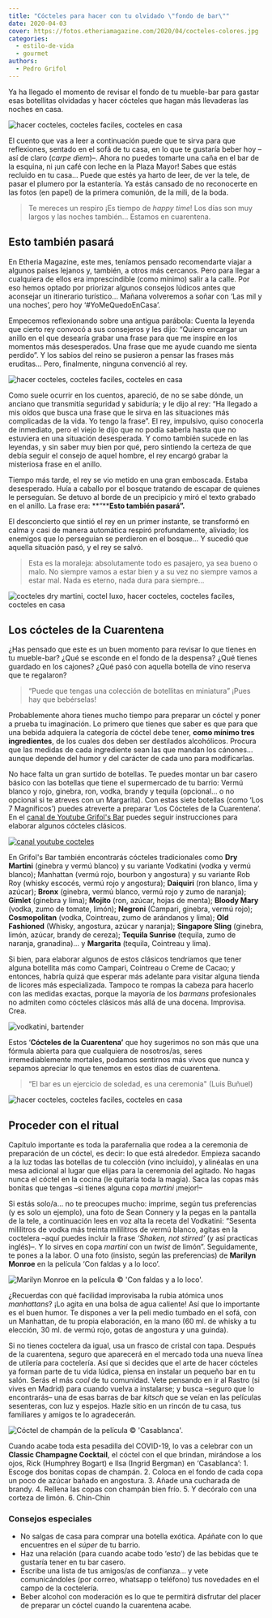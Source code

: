 ```yaml
---
title: "Cócteles para hacer con tu olvidado \"fondo de bar\""
date: 2020-04-03
cover: https://fotos.etheriamagazine.com/2020/04/cocteles-colores.jpg
categories: 
  - estilo-de-vida
  - gourmet
authors: 
  - Pedro Grifol
---
```


Ya ha llegado el momento de revisar el fondo de tu mueble-bar para gastar esas 
botellitas olvidadas y hacer cócteles que hagan más llevaderas las noches en casa. 

![hacer cocteles, cocteles faciles, cocteles en casa](https://fotos.etheriamagazine.com/2020/04/mejores-cocteles-en-casa.jpg "Un cóctel y un buen libro, no se necesita más para pasar una tarde o una noche de cine. © Hanny Naibaho")

El cuento que vas a leer a continuación puede que te sirva para que reflexiones, sentado 
en el sofá de tu casa, en lo que te gustaría beber hoy –así de claro (_carpe diem_)–. 
Ahora no puedes tomarte una caña en el bar de la esquina, ni ¡un café con leche en la 
Plaza Mayor! Sabes que estás recluido en tu casa… Puede que estés ya harto de leer, de 
ver la tele, de pasar el plumero por la estantería. Ya estás cansado de no reconocerte 
en las fotos (en papel) de la primera comunión, de la mili, de la boda. 

> Te mereces un respiro ¡Es tiempo de _happy time_! Los días son muy largos y las noches 
> también... Estamos en cuarentena. 

## Esto también pasará

En Etheria Magazine, este mes, teníamos pensado recomendarte viajar a algunos países 
lejanos y, también, a otros más cercanos. Pero para llegar a cualquiera de ellos era 
imprescindible (como mínimo) salir a la calle. Por eso hemos optado por priorizar 
algunos consejos lúdicos antes que aconsejar un itinerario turístico… Mañana volveremos 
a soñar con ‘Las mil y una noches’, pero hoy ‘#YoMeQuedoEnCasa’. 

Empecemos reflexionando sobre una antigua parábola: Cuenta la leyenda que cierto rey 
convocó a sus consejeros y les dijo: “Quiero encargar un anillo en el que desearía 
grabar una frase para que me inspire en los momentos más desesperados. Una frase que me 
ayude cuando me sienta perdido”. Y los sabios del reino se pusieron a pensar las frases 
más eruditas… Pero, finalmente, ninguna convenció al rey. 

![hacer cocteles, cocteles faciles, cocteles en casa](https://fotos.etheriamagazine.com/2020/04/cocteles-colores.jpg "Atrévete a preparar uno de estos cócteles en casa.")

Como suele ocurrir en los cuentos, apareció, de no se sabe dónde, un anciano que 
transmitía seguridad y sabiduría; y le dijo al rey: “Ha llegado a mis oídos que busca 
una frase que le sirva en las situaciones más complicadas de la vida. Yo tengo la 
frase”. El rey, impulsivo, quiso conocerla de inmediato, pero el viejo le dijo que no 
podía saberla hasta que no estuviera en una situación desesperada. Y como también sucede 
en las leyendas, y sin saber muy bien por qué, pero sintiendo la certeza de que debía 
seguir el consejo de aquel hombre, el rey encargó grabar la misteriosa frase en el 
anillo. 

Tiempo más tarde, el rey se vio metido en una gran emboscada. Estaba desesperado. Huía a 
caballo por el bosque tratando de escapar de quienes le perseguían. Se detuvo al borde 
de un precipicio y miró el texto grabado en el anillo. La frase era: **“****Esto también 
pasará”.** 

El desconcierto que sintió el rey en un primer instante, se transformó en calma y casi 
de manera automática respiró profundamente, aliviado; los enemigos que lo perseguían se 
perdieron en el bosque… Y sucedió que aquella situación pasó, y el rey se salvó. 

> Esta es la moraleja: absolutamente todo es pasajero, ya sea bueno o malo. No siempre 
> vamos a estar bien y a su vez no siempre vamos a estar mal. Nada es eterno, nada dura 
> para siempre… 

![cocteles dry martini, coctel luxo, hacer cocteles, cocteles faciles, cocteles en casa](https://fotos.etheriamagazine.com/2020/04/dry-martini-luxo.jpg "Dry Martini y Luxo. © Pedro Grifol")

## Los cócteles de la Cuarentena

¿Has pensado que este es un buen momento para revisar lo que tienes en tu mueble-bar? 
¿Qué se esconde en el fondo de la despensa? ¿Qué tienes guardado en los cajones? ¿Qué 
pasó con aquella botella de vino reserva que te regalaron? 

> “Puede que tengas una colección de botellitas en miniatura” ¡Pues hay que bebérselas! 

Probablemente ahora tienes mucho tiempo para preparar un cóctel y poner a prueba tu 
imaginación. Lo primero que tienes que saber es que para que una bebida adquiera la 
categoría de cóctel debe tener, **como mínimo tres ingredientes**, de los cuales dos 
deben ser destilados alcohólicos. Procura que las medidas de cada ingrediente sean las 
que mandan los cánones… aunque depende del humor y del carácter de cada uno para 
modificarlas. 

No hace falta un gran surtido de botellas. Te puedes montar un bar casero básico con las 
botellas que tiene el supermercado de tu barrio: Vermú blanco y rojo, ginebra, ron, 
vodka, brandy y tequila (opcional… o no opcional si te atreves con un Margarita). Con 
estas siete botellas (como ‘Los 7 Magníficos’) puedes atreverte a preparar ‘Los Cócteles 
de la Cuarentena’. En el [canal de Youtube Grifol's 
Bar](https://www.youtube.com/channel/UCe8MEF-1HQZsq_LzGsIs8nw?view_as=subscriber) puedes 
seguir instrucciones para elaborar algunos cócteles clásicos. 

[![canal youtube cocteles](https://fotos.etheriamagazine.com/2020/04/youtube-grifols-bar.jpg "Canal Grifol's Bar para aprender a hacer cócteles.")](https://youtu.be/FkY00iU7f0o)

En Grifol's Bar también encontrarás cócteles tradicionales como **Dry Martini** (ginebra 
y vermú blanco) y su variante Vodkatini (vodka y vermú blanco); Manhattan (vermú rojo, 
bourbon y angostura) y su variante Rob Roy (whisky escocés, vermú rojo y angostura); 
**Daiquiri** (ron blanco, lima y azúcar); **Bronx** (ginebra, vermú blanco, vermú rojo y 
zumo de naranja); **Gimlet** (ginebra y lima); **Mojito** (ron, azúcar, hojas de menta); 
**Bloody Mary** (vodka, zumo de tomate, limón); **Negroni** (Campari, ginebra, vermú 
rojo); **Cosmopolitan** (vodka, Cointreau, zumo de arándanos y lima); **Old Fashioned** 
(Whisky, angostura, azúcar y naranja); **Singapore Sling** (ginebra, limón, azúcar, 
brandy de cereza); **Tequila Sunrise** (tequila, zumo de naranja, granadina)… y 
**Margarita** (tequila, Cointreau y lima). 

Si bien, para elaborar algunos de estos clásicos tendríamos que tener alguna botellita 
más como Campari, Cointreau o Creme de Cacao; y entonces, habría quizá que esperar más 
adelante para visitar alguna tienda de licores más especializada. Tampoco te rompas la 
cabeza para hacerlo con las medidas exactas, porque la mayoría de los _barmans_ 
profesionales no admiten como cócteles clásicos más allá de una docena. Improvisa. Crea. 

![vodkatini, bartender](https://fotos.etheriamagazine.com/2020/04/bartender-coctel-vodkatini.jpg "Los cócteles son bebidas de culto. A la dcha., un Vodkatini.© P.Grifol")

Estos ‘**Cócteles de la Cuarentena’** que hoy sugerimos no son más que una fórmula 
abierta para que cualquiera de nosotros/as, seres irremediablemente mortales, podamos 
sentirnos más vivos que nunca y sepamos apreciar lo que tenemos en estos días de 
cuarentena. 

> “El bar es un ejercicio de soledad, es una ceremonia" (Luis Buñuel) 

![hacer cocteles, cocteles faciles, cocteles en casa](https://fotos.etheriamagazine.com/2020/04/coctel-manhattan.jpg "Improvisa con las bebidas que tengas. Manhattan (Izq.). © P. Grifol")

## Proceder con el ritual

Capítulo importante es toda la parafernalia que rodea a la ceremonia de preparación de 
un cóctel, es decir: lo que está alrededor. Empieza sacando a la luz todas las botellas 
de tu colección (vino incluido), y alinéalas en una mesa adicional al lugar que elijas 
para la ceremonia del agitado. No hagas nunca el cóctel en la cocina (le quitaría toda 
la magia). Saca las copas más bonitas que tengas –si tienes alguna copa _martini_ 
¡mejor!– 

Si estás solo/a… no te preocupes mucho: imprime, según tus preferencias (y es solo un 
ejemplo), una foto de Sean Connery y la pegas en la pantalla de la tele, a continuación 
lees en voz alta la receta del Vodkatini: “Sesenta mililitros de vodka más treinta 
mililitros de vermú blanco, agitas en la coctelera –aquí puedes incluir la frase 
_‘Shaken, not stirred’_ (y así practicas inglés)–. Y lo sirves en copa _martini_ con un 
_twist_ de limón”. Seguidamente, te pones a la labor. O una foto (insisto, según las 
preferencias) de **Marilyn Monroe** en la película ‘Con faldas y a lo loco’. 

![Marilyn Monroe en la película © 'Con faldas y a lo loco'.](https://fotos.etheriamagazine.com/2020/04/Marilyn-Monroe-en-Con-faldas-y-a-lo-loco.jpg "Marilyn Monroe en la película © 'Con faldas y a lo loco'.")

¿Recuerdas con qué facilidad improvisaba la rubia atómica unos _manhattans_? ¡Lo agita 
en una bolsa de agua caliente! Así que lo importante es el buen humor. Te dispones a ver 
la peli medio tumbado en el sofá, con un Manhattan, de tu propia elaboración, en la mano 
(60 ml. de whisky a tu elección, 30 ml. de vermú rojo, gotas de angostura y una guinda). 

Si no tienes coctelera da igual, usa un frasco de cristal con tapa. Después de la 
cuarentena, seguro que aparecerá en el mercado toda una nueva línea de utilería para 
coctelería. Así que si decides que el arte de hacer cócteles ya forman parte de tu vida 
lúdica, piensa en instalar un pequeño bar en tu salón. Serás el más _cool_ de tu 
comunidad. Vete pensando en ir al Rastro (si vives en Madrid) para cuando vuelva a 
instalarse; y busca –seguro que lo encontrarás– una de esas barras de bar _kitsch_ que 
se veían en las películas sesenteras, con luz y espejos. Hazle sitio en un rincón de tu 
casa, tus familiares y amigos te lo agradecerán. 

![Cóctel de champán de la película © 'Casablanca'.](https://fotos.etheriamagazine.com/2020/04/Coctel-de-Champan-Casablanca.jpg "Cóctel de champán de la película © 'Casablanca'.")

Cuando acabe toda esta pesadilla del COVID-19, lo vas a celebrar con un **Classic 
Champagne Cocktail**, el cóctel con el que brindan, mirándose a los ojos, Rick (Humphrey 
Bogart) e Ilsa (Ingrid Bergman) en ‘Casablanca’: 1\. Escoge dos bonitas copas de 
champán. 2\. Coloca en el fondo de cada copa un poco de azúcar bañado en angostura. 3\. 
Añade una cucharada de brandy. 4\. Rellena las copas con champán bien frío. 5\. Y 
decóralo con una corteza de limón. 6\. Chin-Chin 

### Consejos especiales

- No salgas de casa para comprar una botella exótica. Apáñate con lo que encuentres en el _súper_ de tu barrio.
- Haz una relación (para cuando acabe todo ‘esto’) de las bebidas que te gustaría tener en tu bar casero.
- Escribe una lista de tus amigos/as de confianza… y vete comunicándoles (por correo, whatsapp o teléfono) tus novedades en el campo de la coctelería.
- Beber alcohol con moderación es lo que te permitirá disfrutar del placer de preparar un cóctel cuando la cuarentena acabe.
